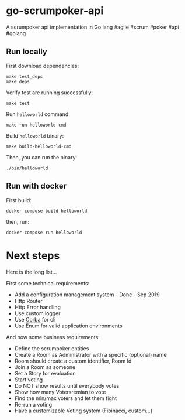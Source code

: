 # go-scrumpoker-api

A scrumpoker api implementation in Go lang #agile #scrum #poker #api #golang

## Run locally

First download dependencies:
```
make test_deps
make deps
```

Verify test are running successfully:
```
make test
```

Run `helloworld` command:
```
make run-helloworld-cmd
```


Build `helloworld` binary:
```
make build-helloworld-cmd
```

Then, you can run the binary:
```
./bin/helloworld
```

## Run with docker

First build:
```
docker-compose build helloworld
```

then, run:
```
docker-compose run helloworld
```

# Next steps

Here is the long list...

First some technical requirements:

- Add a configuration management system - Done - Sep 2019
- Http Router
- Http Error handling
- Use custom logger
- Use [Corba](https://github.com/spf13/cobra) for cli
- Use Enum for valid application environments

And now some business  requirements:

- Define the scrumpoker entities
- Create a Room as Administrator with a specific (optional) name
- Room should create a custom identifier, Room Id
- Join a Room as someone
- Set a Story for evaluation
- Start voting
- Do NOT show results until everybody votes
- Show how many Votersremian to vote
- Find the min/max voters and let them fight
- Re-run a voting
- Have a customizable Voting system (Fibinacci, custom...)
